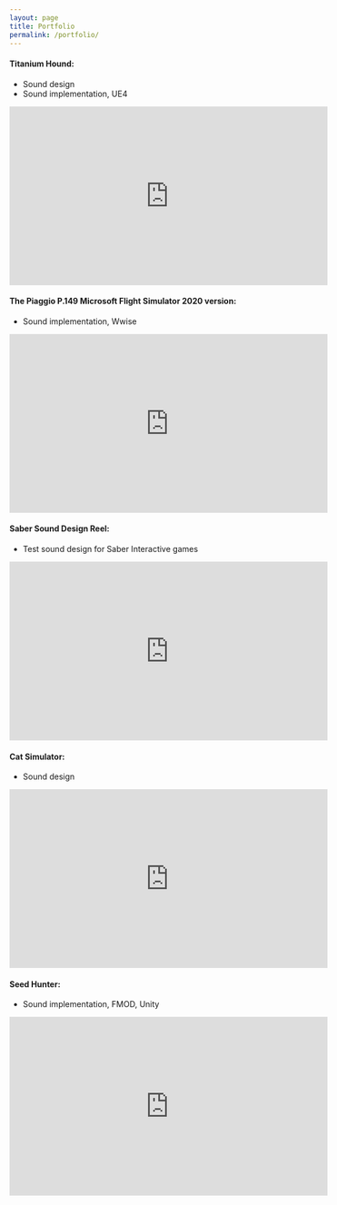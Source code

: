 ```yaml
---
layout: page
title: Portfolio
permalink: /portfolio/
---
```


#### Titanium Hound:

- Sound design
- Sound implementation, UE4
<iframe width="560" height="315" src="https://www.youtube.com/embed/09EQ1tDq1t4" title="YouTube video player" frameborder="0" allow="accelerometer; autoplay; clipboard-write; encrypted-media; gyroscope; picture-in-picture" allowfullscreen></iframe>

#### The Piaggio P.149 Microsoft Flight Simulator 2020 version:

- Sound implementation, Wwise
<iframe width="560" height="315" src="https://www.youtube.com/embed/rlPb4sqp0o0" title="YouTube video player" frameborder="0" allow="accelerometer; autoplay; clipboard-write; encrypted-media; gyroscope; picture-in-picture" allowfullscreen></iframe>

#### Saber Sound Design Reel:

- Test sound design for Saber Interactive games
<iframe width="560" height="315" src="https://www.youtube.com/embed/ZbtTVa019PU" title="YouTube video player" frameborder="0" allow="accelerometer; autoplay; clipboard-write; encrypted-media; gyroscope; picture-in-picture" allowfullscreen></iframe>

#### Cat Simulator:

- Sound design
<iframe width="560" height="315" src="https://www.youtube.com/embed/YhboSkkG0LI" title="YouTube video player" frameborder="0" allow="accelerometer; autoplay; clipboard-write; encrypted-media; gyroscope; picture-in-picture" allowfullscreen></iframe>

#### Seed Hunter:

- Sound implementation, FMOD, Unity
<iframe width="560" height="315" src="https://www.youtube.com/embed/z02-LaFpFY8" title="YouTube video player" frameborder="0" allow="accelerometer; autoplay; clipboard-write; encrypted-media; gyroscope; picture-in-picture" allowfullscreen></iframe>


